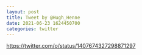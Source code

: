 ```yaml
--- 
layout: post 
title: Tweet by @Hugh_Henne 
date: 2021-06-23 1624450700 
categories: twitter 
--- 
```

https://twitter.com/o/status/1407674327298871297